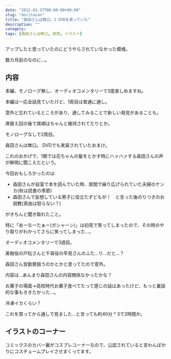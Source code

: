 ```yaml
---
date: "2012-03-27T00:00:00+09:00"
slug: "moritasan"
title: "森田さんは無口。2 DVDを買っていた"
description: ""
category: 
tags: [森田さんは無口, 感想, イラスト]
---
```


アップしたと思っていたのにどうやらされていなかった模様。

数カ月前のなのに…。

## 内容

本編、モノローグ無し、オーディオコメンタリーで3度楽しめますね。

本編は一応全話見ていたけど、1周目は普通に通し。

意外と忘れているところがあり、通してみることで新しい発見があることも。

席替え回の後で席順はちゃんと維持されてたりとか。

モノローグなしで2周目。

森田さんは無口。 DVDでも実装されていたおまけ。

これのおかげで、1期では花ちゃんの髪をとかす時にハァハァする森田さんの声が鮮明に聞こえたという。

今回おもしろかったのは

- 森田さんが自室で本を読んでいた時、居間で繰り広げられていた夫婦のケンカ(秋は読書の季節)
- 森田さんで妄想している男子に役立たずどもが！　と言った後のりつきのお説教(真由は怒らない？)

がきちんと聞き取れたこと。

特に「あーなーたぁー(ガシャーン)」は初見で笑ってしまったので、その時のやり取りがわかってさらに笑ってしまった…。

オーディオコメンタリーで3週目。

美樹役の戸松さんと千尋役の早見さんのふた…り…だと…？

森田さん皆勤賞狙うのかとかと思ってたので意外。

内容は…あんまり森田さんの内容関係なかったかな？

お菓子の場面→高校時代お菓子食べてたって感じの話はあったけど、もっと裏話的な事もききたかった…。

冷凍イカくらい？

これを買ってから通しで見ました…と言っても約40分 * 3で2時間か。

## イラストのコーナー

<script src="http://source.pixiv.net/source/embed.js" data-id="24152786_f7284fa34a05be9eb177e565fe47e9d8" data-size="medium" data-border="on" charset="utf-8"></script><script src="http://source.pixiv.net/source/embed.js" data-id="25578471_0f8f691ae70dc2488059458258681877" data-size="medium" data-border="on" charset="utf-8"></script>

コミックスのカバー裏がコスプレコーナーなので、公認されていると言わんばかりにコスチュームプレイさせまくってます。
